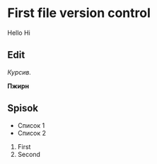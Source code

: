 # First file version control

Hello
Hi
## Edit
*Курсив.*

**Пжирн**

## Spisok

* Список 1
* Список 2

1. First
2. Second

